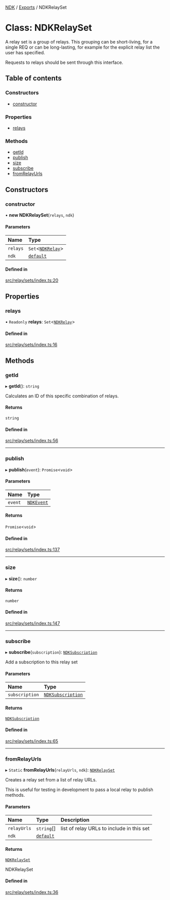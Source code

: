[NDK](../README.md) / [Exports](../modules.md) / NDKRelaySet

# Class: NDKRelaySet

A relay set is a group of relays. This grouping can be short-living, for a single
REQ or can be long-lasting, for example for the explicit relay list the user
has specified.

Requests to relays should be sent through this interface.

## Table of contents

### Constructors

- [constructor](NDKRelaySet.md#constructor)

### Properties

- [relays](NDKRelaySet.md#relays)

### Methods

- [getId](NDKRelaySet.md#getid)
- [publish](NDKRelaySet.md#publish)
- [size](NDKRelaySet.md#size)
- [subscribe](NDKRelaySet.md#subscribe)
- [fromRelayUrls](NDKRelaySet.md#fromrelayurls)

## Constructors

### constructor

• **new NDKRelaySet**(`relays`, `ndk`)

#### Parameters

| Name | Type |
| :------ | :------ |
| `relays` | `Set`<[`NDKRelay`](NDKRelay.md)\> |
| `ndk` | [`default`](default.md) |

#### Defined in

[src/relay/sets/index.ts:20](https://github.com/nostr-dev-kit/ndk/blob/db9bb3b/src/relay/sets/index.ts#L20)

## Properties

### relays

• `Readonly` **relays**: `Set`<[`NDKRelay`](NDKRelay.md)\>

#### Defined in

[src/relay/sets/index.ts:16](https://github.com/nostr-dev-kit/ndk/blob/db9bb3b/src/relay/sets/index.ts#L16)

## Methods

### getId

▸ **getId**(): `string`

Calculates an ID of this specific combination of relays.

#### Returns

`string`

#### Defined in

[src/relay/sets/index.ts:56](https://github.com/nostr-dev-kit/ndk/blob/db9bb3b/src/relay/sets/index.ts#L56)

___

### publish

▸ **publish**(`event`): `Promise`<`void`\>

#### Parameters

| Name | Type |
| :------ | :------ |
| `event` | [`NDKEvent`](NDKEvent.md) |

#### Returns

`Promise`<`void`\>

#### Defined in

[src/relay/sets/index.ts:137](https://github.com/nostr-dev-kit/ndk/blob/db9bb3b/src/relay/sets/index.ts#L137)

___

### size

▸ **size**(): `number`

#### Returns

`number`

#### Defined in

[src/relay/sets/index.ts:147](https://github.com/nostr-dev-kit/ndk/blob/db9bb3b/src/relay/sets/index.ts#L147)

___

### subscribe

▸ **subscribe**(`subscription`): [`NDKSubscription`](NDKSubscription.md)

Add a subscription to this relay set

#### Parameters

| Name | Type |
| :------ | :------ |
| `subscription` | [`NDKSubscription`](NDKSubscription.md) |

#### Returns

[`NDKSubscription`](NDKSubscription.md)

#### Defined in

[src/relay/sets/index.ts:65](https://github.com/nostr-dev-kit/ndk/blob/db9bb3b/src/relay/sets/index.ts#L65)

___

### fromRelayUrls

▸ `Static` **fromRelayUrls**(`relayUrls`, `ndk`): [`NDKRelaySet`](NDKRelaySet.md)

Creates a relay set from a list of relay URLs.

This is useful for testing in development to pass a local relay
to publish methods.

#### Parameters

| Name | Type | Description |
| :------ | :------ | :------ |
| `relayUrls` | `string`[] | list of relay URLs to include in this set |
| `ndk` | [`default`](default.md) |  |

#### Returns

[`NDKRelaySet`](NDKRelaySet.md)

NDKRelaySet

#### Defined in

[src/relay/sets/index.ts:36](https://github.com/nostr-dev-kit/ndk/blob/db9bb3b/src/relay/sets/index.ts#L36)
